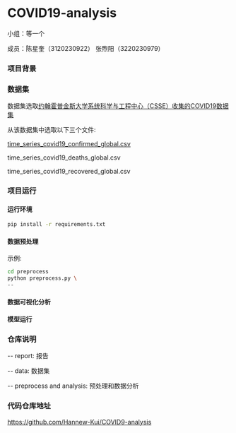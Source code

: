 # COVID19-analysis

小组：等一个 

成员：陈星奎（3120230922） 张煦阳（3220230979）

### 项目背景

### 数据集

数据集选取[约翰霍普金斯大学系统科学与工程中心（CSSE）收集的COVID19数据集](https://github.com/Hannew-Kui/COVID19-analysis/assets/76563967/c4a8c75e-5b36-4cb0-a73a-7a82d8ce1262)

从该数据集中选取以下三个文件:

[time_series_covid19_confirmed_global.csv](https://github.com/CSSEGISandData/COVID-19/tree/master/csse_covid_19_data/csse_covid_19_time_series)

time_series_covid19_deaths_global.csv

time_series_covid19_recovered_global.csv

### 项目运行

#### 运行环境

```bash
pip install -r requirements.txt
```

#### 数据预处理

示例:

```bash
cd preprocess
python preprocess.py \
--      
```

#### 数据可视化分析

#### 模型运行


### 仓库说明
-- report: 报告

-- data: 数据集

-- preprocess and analysis: 预处理和数据分析

### 代码仓库地址

<https://github.com/Hannew-Kui/COVID9-analysis>
